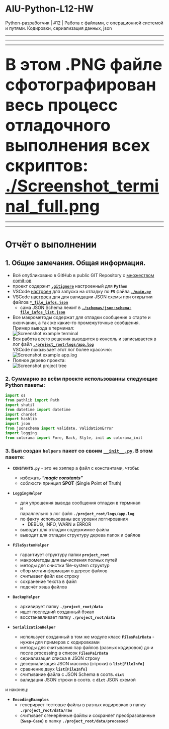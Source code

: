 # AIU-Python-L12-HW
Python-разработчик | #12 | Работа с файлами, с операционной системой и путями. Кодировки, сериализация данных, json

----
----
----
<big><big><big><big><big>
В этом .PNG файле сфотографирован весь процесс отладочного выполнения всех скриптов:
[./Screenshot_terminal_full.png](./Screenshot_terminal_full.png)
</big></big></big></big></big>
----
----
----


# Отчёт о выполнении

## 1. Общие замечания. Общая информация.

- Всё опубликовано в GitHub в public GIT Repository с [множеством comit-ов](https://github.com/YuriAbele/AIU-Python-L12-HW/commits/main/)
- проект содержит [**``.gitignore``**](./.gitignore) настроенный для **``Python``**
- VSCode [настроен](./.vscode/launch.json) для запуска на отладку по **``F5``** файла [**``./main.py``**](./main.py)
- VSCode [настроен](./.vscode/settings.json) для для валидации JSON схемы при открытии файлов [**``*_file_infos.json``**](./project_root/output/processed_data_file_infos.json)
  - сама JSON Schema лежит в [**``./schemas/json-schema-file_infos_list.json``**](./schemas/json-schema-file_infos_list.json)
- Все макрометоды содержат для отладки сообщение о старте и окончании, а так же какие-то промежуточные сообщения.<br/>
  Пример вывода в терминал:<br/>
  ![Screenshot example terminal](./Screenshot_terminal_example.png)
- Вся работа всего решения выводится в консоль и записывается в лог файл [**``./project_root/logs/app.log``**](./project_root/logs/app.log)<br/>
  VSCode показывает этот лог более красочно:<br/>
  ![Screenshot example app.log](./Screenshot_app_log_example.png)
- Полное дерево проекта:<br/>
  ![Screenshot project tree](Screenshot_project_tree.png)

### 2. Суммарно во всём проекте использованны следующие Python пакеты:

```py
import os
from pathlib import Path
import shutil
from datetime import datetime
import chardet
import hashlib
import json
from jsonschema import validate, ValidationError
import logging
from colorama import Fore, Back, Style, init as colorama_init
```


### 3. Был создан **``helpers``** пакет со своим [**``__init__.py``**](./helpers/__init__.py). В этом пакете:

- **``CONSTANTS.py``** - это не хэлпер а файл с константами, чтобы:
    - избежать **<i>"magic constants"</i>**
    - соблюсти принцип **SPOT** (**S**ingle **P**oint **o**f **T**ruth)

- **``LoggingHelper``**
    - для упрощения вывода сообщения отладки в терминал<br/>и<br/>параллельно в лог файл **``./project_root/logs/app.log``**
    - по факту использованы все уровни логгирования
        - DEBUG, INFO, WARN и ERROR
    - выводит для отладки содержимое файла
    - выводит для отладки структуру дерева папок и файлов

- **``FileSystemHelper``**
    - гарантиует структуру папки **``project_root``**
    - макрометоды для вычисления полных путей
    - методы для очистки file-system структур
    - сбор метаинформации о дереве файлов
    - считывает файл как строку
    - сохранение текста в файл
    - подсчёт хэша файлов

- **``BackupHelper``**
    - архивирует папку **``./project_root/data``**
    - ищет последний созданный бэкап
    - восстанавливает папку **``./project_root/data``**

- **``SerializationHelper``**
    - использует созданный в том же модуле класс **``FilesPairData``** - нужен для примеров с кодировками
    - методы для считывания пар файлов (разных кодировок) до и после processing в список **``FilesPairData``**
    - сериализация списка в JSON строку
    - десериализация JSON массива (строки) в **``list[FileInfo]``**
    - сравнение двух **``list[FileInfo]``**
    - считывание файла с JSON Schema в соотв. **``dict``**
    - валидация JSON строки в соотв. с **``dict``** JSON схемой

и наконец:

- **``EncodingExamples``**
    - генерирует тестовые файлы в разных кодировках в папку **``./project_root/data/raw``**
    - считывает сгенерённые файлы и сохраняет преобразованные (**``Swap-Case``**) в папку **``./project_root/data/processed``**

